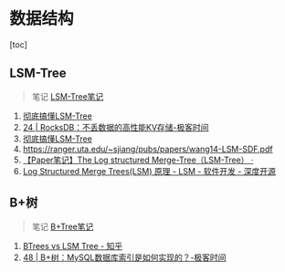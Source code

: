 # 数据结构

[toc]

## LSM-Tree

> 笔记 [LSM-Tree笔记](/algorithm/LSM-Tree笔记)

1. [彻底搞懂LSM-Tree](https://mp.weixin.qq.com/s/2Njngm52jNOo0nu50TvRyQ)
2. [24 | RocksDB：不丢数据的高性能KV存储-极客时间](https://time.geekbang.org/column/article/225400)
3. [彻底搞懂LSM-Tree](https://mp.weixin.qq.com/s/2Njngm52jNOo0nu50TvRyQ)
4. https://ranger.uta.edu/~sjiang/pubs/papers/wang14-LSM-SDF.pdf
5. [【Paper笔记】The Log structured Merge-Tree（LSM-Tree） · ](https://kernelmaker.github.io/lsm-tree)
6. [Log Structured Merge Trees(LSM) 原理 - LSM - 软件开发 - 深度开源](https://www.open-open.com/lib/view/open1424916275249.html)



## B+树

> 笔记 [B+Tree笔记](/algorithm/B+Tree笔记)

1. [BTrees vs LSM Tree - 知乎](https://zhuanlan.zhihu.com/p/99190816)
2. [48 | B+树：MySQL数据库索引是如何实现的？-极客时间](https://time.geekbang.org/column/article/77830)

